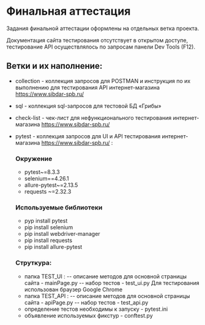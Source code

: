 # Финальная аттестация

Задания финальной аттестации оформлены на отдельных ветка проекта. 

Документация сайта тестирования отсутствует в открытом доступе, тестирование API осуществлялось по запросам панели Dev Tools (F12).

## Ветки и их наполнение:
- collection - коллекция запросов для POSTMAN и инструкция по их выполнению для тестирования API интернет-магазина https://www.sibdar-spb.ru/
 
- sql - коллекция sql-запросов  для тестовой БД «Грибы»
 
- check-list - чек-лист для нефункционального тестирования интернет-магазина https://www.sibdar-spb.ru/
 
- pytest - коллекция запросов для UI и API тестирования интернет-магазина https://www.sibdar-spb.ru/ :
  ### Окружение
    - pytest~=8.3.3
    - selenium==4.26.1
    - allure-pytest~=2.13.5
    - requests ~=2.32.3
  ### Используемые библиотеки
    - pyp install pytest
    - pip install selenium
    - pip install webdriver-manager
    - pip install requests
    - pip install allure-pytest
  ### Струткура:
    - папка TEST_UI :
    -- описание методов для основной страницы сайта - mainPage.py
    -- набор тестов - test_ui.py Для тестирования использован браузер Google Chrome
    - папка TEST_API :
    -- описание методов для основной страницы сайта - apiPage.py
    -- набор тестов - test_api.py
    - определение тестов необходимы к запуску - pytest.ini
    - объявление используемых фикстур - conftest.py
